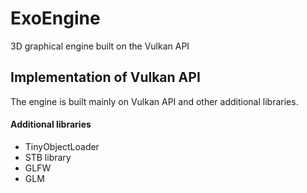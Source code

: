 # ExoEngine

3D graphical engine built on the Vulkan API

## Implementation of Vulkan API
The engine is built mainly on Vulkan API and other additional libraries.

#### Additional libraries
- TinyObjectLoader
- STB library
- GLFW
- GLM

